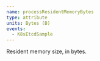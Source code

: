 ```yaml
---
name: processResidentMemoryBytes
type: attribute
units: Bytes (B)
events:
  - K8sEtcdSample
---
```


Resident memory size, in bytes.